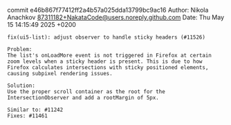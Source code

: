 commit e46b867f77412ff2a4b57a025dda13799bc9ac16
Author: Nikola Anachkov <87311182+NakataCode@users.noreply.github.com>
Date:   Thu May 15 14:15:49 2025 +0200

    fix(ui5-list): adjust observer to handle sticky headers (#11526)
    
    Problem:
    The list's onLoadMore event is not triggered in Firefox at certain zoom levels when a sticky header is present. This is due to how Firefox calculates intersections with sticky positioned elements, causing subpixel rendering issues.
    
    Solution:
    Use the proper scroll container as the root for the IntersectionObserver and add a rootMargin of 5px.
    
    Similar to: #11242
    Fixes: #11461
